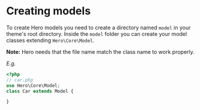 # Creating models

To create Hero models you need to create a directory named `model` in your theme's root directory.
Inside the `model` folder you can create your model classes extending `Hero\Core\Model`.

**Note:** Hero needs that the file name match the class name to work properly.

*E.g.*

```php
<?php
// car.php
use Hero\Core\Model;
class Car extends Model {

}
```
